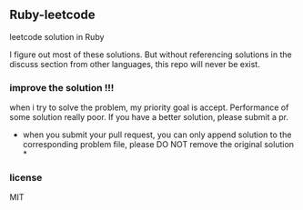 ## Ruby-leetcode

leetcode solution in Ruby

I figure out most of these solutions. But without referencing solutions in the discuss section from other languages, this repo will never be exist.

### improve the solution !!!

when i try to solve the problem, my priority goal is accept. Performance of some solution really poor. If you have a better solution, please submit a pr.

* when you submit your pull request, you can only append solution to the corresponding problem file, please DO NOT remove the original solution *

### license

MIT
